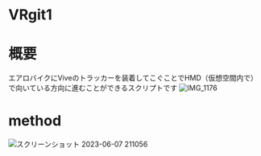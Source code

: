 # VRgit1
# 概要
エアロバイクにViveのトラッカーを装着してこぐことでHMD（仮想空間内で）で向いている方向に進むことができるスクリプトです
![IMG_1176](https://github.com/terada-jun/VRgit1/assets/72849862/0c1c4f0d-556f-4b24-b4f5-5e446be2b512)

# method

![スクリーンショット 2023-06-07 211056](https://github.com/terada-jun/VRgit1/assets/72849862/3aceaee7-c143-4b0f-9237-e60af9e5589a)
